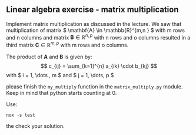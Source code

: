 ## Linear algebra exercise - matrix multiplication
Implement matrix multiplication as discussed in the lecture. 
We saw that multiplication of matrix 
$ \mathbf{A} \in \mathbb{R}^{m,n } $
with m rows and n columns and matrix
$\mathbf{B} \in \mathbb{R}^{n,p }$
with n rows and o columns resulted in a third matrix
$\mathbf{C} \in \mathbb{R}^{m,p}$
with m rows and o columns.

The product of
$\mathbf{A}$ 
and
$\mathbf{B}$ is given by:
$$ c_{ij} = \sum_{k=1}^{n} a_{ik} \cdot b_{kj} $$
with
$ i = 1, \dots , m $
and
$ j = 1, \dots, p $

please finish the `my_multiply` function in the `matrix_multiply.py` module.
Keep in mind that python starts counting at 0.

Use:
```shell
nox -s test
```
the check your solution.
